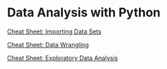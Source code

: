 # Data Analysis with Python

[Cheat Sheet: Importing Data Sets](https://author-ide.skills.network/render?token=eyJhbGciOiJIUzI1NiIsInR5cCI6IkpXVCJ9.eyJtZF9pbnN0cnVjdGlvbnNfdXJsIjoiaHR0cHM6Ly9jZi1jb3Vyc2VzLWRhdGEuczMudXMuY2xvdWQtb2JqZWN0LXN0b3JhZ2UuYXBwZG9tYWluLmNsb3VkL0lCTURldmVsb3BlclNraWxsc05ldHdvcmstREEwMTAxRU4tQ291cnNlcmEvbGFicy8yMDA1NDIuMDk0X00xX0NoZWF0X1NoZWV0Lm1kIiwidG9vbF90eXBlIjoiaW5zdHJ1Y3Rpb25hbC1sYWIiLCJhZG1pbiI6ZmFsc2UsImlhdCI6MTcwMDY3NTIxNX0.jhcHMmacDTT4u9DNfxnp3plMhsvUzVMw2nyiVSHjsNE)

[Cheat Sheet: Data Wrangling](https://author-ide.skills.network/render?token=eyJhbGciOiJIUzI1NiIsInR5cCI6IkpXVCJ9.eyJtZF9pbnN0cnVjdGlvbnNfdXJsIjoiaHR0cHM6Ly9jZi1jb3Vyc2VzLWRhdGEuczMudXMuY2xvdWQtb2JqZWN0LXN0b3JhZ2UuYXBwZG9tYWluLmNsb3VkL0lCTURldmVsb3BlclNraWxsc05ldHdvcmstREEwMTAxRU4tQ291cnNlcmEvbGFicy8yMDA1NDIuMDk0X00yX0NoZWF0X1NoZWV0Lm1kIiwidG9vbF90eXBlIjoiaW5zdHJ1Y3Rpb25hbC1sYWIiLCJhZG1pbiI6ZmFsc2UsImlhdCI6MTcwMDY3NTIxN30.nBC5xWzvuqOqN1_EdyJYin-_nU33-JcRKBWHz1Vs_UY)

[Cheat Sheet: Exploratory Data Analysis](https://author-ide.skills.network/render?token=eyJhbGciOiJIUzI1NiIsInR5cCI6IkpXVCJ9.eyJtZF9pbnN0cnVjdGlvbnNfdXJsIjoiaHR0cHM6Ly9jZi1jb3Vyc2VzLWRhdGEuczMudXMuY2xvdWQtb2JqZWN0LXN0b3JhZ2UuYXBwZG9tYWluLmNsb3VkL0lCTURldmVsb3BlclNraWxsc05ldHdvcmstREEwMTAxRU4tQ291cnNlcmEvbGFicy8yMDA1NDIuMDQ5X00zX0NoZWF0X1NoZWV0Lm1kIiwidG9vbF90eXBlIjoiaW5zdHJ1Y3Rpb25hbC1sYWIiLCJhZG1pbiI6ZmFsc2UsImlhdCI6MTcwMDY3NTIyN30.u0TkbnLd8EWJLUfXl6bBXvKDnHrMshWs1TSjPcn6LRI)